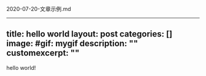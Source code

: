 2020-07-20-文章示例.md

---
title: hello world
layout: post
categories: []
image: 
#gif: mygif
description: ""
customexcerpt: ""
---

hello world!
